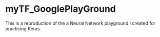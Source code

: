 # myTF_GooglePlayGround
This is a reproduction of the a Neural Network playground I created for practicing Keras.
